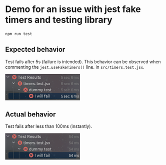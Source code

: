 # Demo for an issue with jest fake timers and testing library

```bash
npm run test
```

## Expected behavior

Test fails after 5s (failure is intended). This behavior can be observed when commenting the
`jest.useFakeTimers()` line. in `src/timers.test.jsx`.

![real timers](imgs/real-timers.png)

## Actual behavior

Test fails after less than 100ms (instantly).

![real timers](imgs/fake-timers.png)
